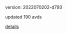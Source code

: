 version: 2022070202-d793

updated 190 avds

[details](https://github.com/0x74f917491bfa7ebfa379/ali_avd_db/blob/master/change_log/2022/07/02/02/d793.txt)